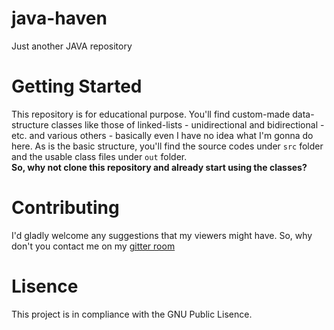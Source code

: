 # java-haven
Just another JAVA repository

# Getting Started
This repository is for educational purpose. You'll find custom-made data-structure classes like those of 
linked-lists - unidirectional and bidirectional - etc. and various others - basically even I have no idea 
what I'm gonna do here.
As is the basic structure, you'll find the source codes under `src` folder and the usable class files under `out` folder.<br>
**So, why not clone this repository and already start using the classes?**

# Contributing
I'd gladly welcome any suggestions that my viewers might have. 
So, why don't you contact me on my [gitter room](https://gitter.im/anon-gitter/Lobby?utm_source=share-link&utm_medium=link&utm_campaign=share-link)

# Lisence
This project is in compliance with the GNU Public Lisence.


